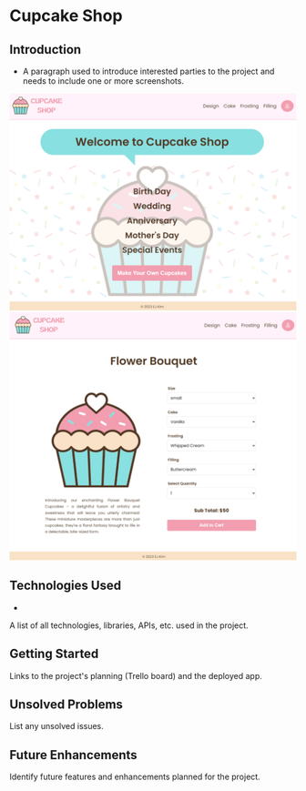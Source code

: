# Cupcake Shop

## Introduction
* A paragraph used to introduce interested parties to the project and needs to include one or more screenshots.

 ![cupcakeshop,home](frontend/src/assets/home.png)
 ![cupcakeshop,item-detail](frontend/src/assets/item-detail.png)

## Technologies Used
*
A list of all technologies, libraries, APIs, etc. used in the project.

## Getting Started
Links to the project's planning (Trello board) and the deployed app. 

## Unsolved Problems
List any unsolved issues.

## Future Enhancements
Identify future features and enhancements planned for the project.

